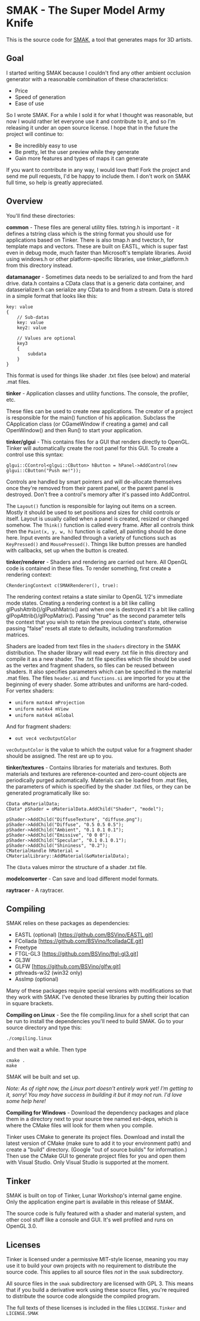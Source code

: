 SMAK - The Super Model Army Knife
=================================

This is the source code for [SMAK](http://getsmak.net), a tool that generates maps for 3D artists.

Goal
----

I started writing SMAK because I couldn't find any other ambient occlusion generator with a reasonable combination of these characteristics:

* Price
* Speed of generation
* Ease of use

So I wrote SMAK. For a while I sold it for what I thought was reasonable, but now I would rather let everyone use it and contribute to it, and so I'm releasing it under an open source license. I hope that in the future the project will continue to:

* Be incredibly easy to use
* Be pretty, let the user preview while they generate
* Gain more features and types of maps it can generate

If you want to contribute in any way, I would love that! Fork the project and send me pull requests, I'd be happy to include them. I don't work on SMAK full time, so help is greatly appreciated.

Overview
--------

You'll find these directories:

**common** - These files are general utility files. tstring.h is important - it defines a tstring class which is the string format you should use for applications based on Tinker. There is also tmap.h and tvector.h, for template maps and vectors. These are built on EASTL, which is super fast even in debug mode, much faster than Microsoft's template libraries. Avoid using windows.h or other platform-specific libraries, use tinker_platform.h from this directory instead.

**datamanager** - Sometimes data needs to be serialized to and from the hard drive. data.h contains a CData class that is a generic data container, and dataserializer.h can serialize any CData to and from a stream. Data is stored in a simple format that looks like this:

	key: value
	{
		// Sub-datas
		key: value
		key2: value

		// Values are optional
		key3
		{
			subdata
		}
	}

This format is used for things like shader .txt files (see below) and material .mat files.

**tinker** - Application classes and utility functions. The console, the profiler, etc.

These files can be used to create new applications. The creator of a project is responsible for the main() function of his application. Subclass the CApplication class (or CGameWindow if creating a game) and call OpenWindow() and then Run() to start your application.

**tinker/glgui** - This contains files for a GUI that renders directly to OpenGL. Tinker will automatically create the root panel for this GUI. To create a control use this syntax:

	glgui::CControl<glgui::CButton> hButton = hPanel->AddControl(new glgui::CButton("Push me!"));

Controls are handled by smart pointers and will de-allocate themselves once they're removed from their parent panel, or the parent panel is destroyed. Don't free a control's memory after it's passed into AddControl.

The ```Layout()``` function is responsible for laying out items on a screen. Mostly it should be used to set positions and sizes for child controls or itself. Layout is usually called when a panel is created, resized or changed somehow. The ```Think()``` function is called every frame. After all controls think then the ```Paint(x, y, w, h)``` function is called, all painting should be done here. Input events are handled through a variety of functions such as ```KeyPressed()``` and ```MousePressed()```. Things like button presses are handled with callbacks, set up when the button is created.

**tinker/renderer** - Shaders and rendering are carried out here. All OpenGL code is contained in these files. To render something, first create a rendering context:

	CRenderingContext c(SMAKRenderer(), true):

The rendering context retains a state similar to OpenGL 1/2's immediate mode states. Creating a rendering context is a bit like calling glPushAttrib()/glPushMatrix() and when one is destroyed it's a bit like calling glPopAttrib()/glPopMatrix(). Passing "true" as the second parameter tells the context that you wish to retain the previous context's state, otherwise passing "false" resets all state to defaults, including transformation matrices.

Shaders are loaded from text files in the ```shaders``` directory in the SMAK distribution. The shader library will read every .txt file in this directory and compile it as a new shader. The .txt file specifies which file should be used as the vertex and fragment shaders, so files can be reused between shaders. It also specifies parameters which can be specified in the material .mat files. The files ```header.si``` and ```functions.si``` are imported for you at the beginning of every shader. Some attributes and uniforms are hard-coded. For vertex shaders:

* ```uniform mat4x4 mProjection```
* ```uniform mat4x4 mView```
* ```uniform mat4x4 mGlobal```

And for fragment shaders:

* ```out vec4 vecOutputColor```

```vecOutputColor``` is the value to which the output value for a fragment shader should be assigned. The rest are up to you.

**tinker/textures** - Contains libraries for materials and textures. Both materials and textures are reference-counted and zero-count objects are periodically purged automatically. Materials can be loaded from .mat files, the parameters of which is specified by the shader .txt files, or they can be generated programatically like so:

	CData oMaterialData;
	CData* pShader = oMaterialData.AddChild("Shader", "model");

	pShader->AddChild("DiffuseTexture", "diffuse.png");
	pShader->AddChild("Diffuse", "0.5 0.5 0.5");
	pShader->AddChild("Ambient", "0.1 0.1 0.1");
	pShader->AddChild("Emissive", "0 0 0");
	pShader->AddChild("Specular", "0.1 0.1 0.1");
	pShader->AddChild("Shininess", "0.2");
	CMaterialHandle hMaterial = CMaterialLibrary::AddMaterial(&oMaterialData);

The ```CData``` values mirror the structure of a shader .txt file.

**modelconverter** - Can save and load different model formats.

**raytracer** - A raytracer.

Compiling
---------

SMAK relies on these packages as dependencies:

* EASTL (optional) [https://github.com/BSVino/EASTL.git]
* FCollada [https://github.com/BSVino/fcolladaCE.git]
* Freetype
* FTGL-GL3 [https://github.com/BSVino/ftgl-gl3.git]
* GL3W
* GLFW [https://github.com/BSVino/glfw.git]
* pthreads-w32 (win32 only)
* AssImp (optional)

Many of these packages require special versions with modifications so that they work with SMAK. I've denoted these libraries by putting their location in square brackets.

**Compiling on Linux** - See the file compiling.linux for a shell script that can be run to install the dependencies you'll need to build SMAK. Go to your source directory and type this:

	./compiling.linux

and then wait a while. Then type

	cmake .
	make

SMAK will be built and set up.

_Note: As of right now, the Linux port doesn't entirely work yet! I'm getting to it, sorry! You may have success in building it but it may not run. I'd love some help here!_

**Compiling for Windows** - Download the dependency packages and place them in a directory next to your source tree named ext-deps, which is where the CMake files will look for them when you compile.

Tinker uses CMake to generate its project files. Download and install the latest version of CMake (make sure to add it to your environment path) and create a "build" directory. (Google "out of source builds" for information.) Then use the CMake GUI to generate project files for you and open them with Visual Studio. Only Visual Studio is supported at the moment.

Tinker
------

SMAK is built on top of Tinker, Lunar Workshop's internal game engine. Only the application engine part is available in this release of SMAK.

The source code is fully featured with a shader and material system, and other cool stuff like a console and GUI. It's well profiled and runs on OpenGL 3.0.

Licenses
--------

Tinker is licensed under a permissive MIT-style license, meaning you may use it to build your own projects with no requirement to distribute the source code. This applies to all source files *not* in the ```smak``` subdirectory.

All source files in the ```smak``` subdirectory are licensed with GPL 3. This means that if you build a derivative work using these source files, you're required to distribute the source code alongside the compiled program.

The full texts of these licenses is included in the files ```LICENSE.Tinker``` and ```LICENSE.SMAK```
